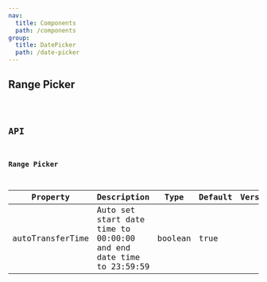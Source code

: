```yaml
---
nav:
  title: Components
  path: /components
group:
  title: DatePicker
  path: /date-picker
---
```


## Range Picker

<code src="./range-picker" title='Basic usage' desc='Basic usage example.'/>


## API

### Range Picker
  
| Property | Description | Type | Default | Version |
| --- | --- | --- | --- | --- |
| autoTransferTime | Auto set start date time to 00:00:00 and end date time to 23:59:59 | boolean | true |  |

